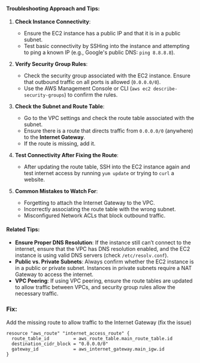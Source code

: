 #### **Troubleshooting Approach and Tips**:
1. **Check Instance Connectivity**: 
   - Ensure the EC2 instance has a public IP and that it is in a public subnet.
   - Test basic connectivity by SSHing into the instance and attempting to ping a known IP (e.g., Google's public DNS: `ping 8.8.8.8`).

2. **Verify Security Group Rules**:
   - Check the security group associated with the EC2 instance. Ensure that outbound traffic on all ports is allowed (`0.0.0.0/0`).
   - Use the AWS Management Console or CLI (`aws ec2 describe-security-groups`) to confirm the rules.

3. **Check the Subnet and Route Table**:
   - Go to the VPC settings and check the route table associated with the subnet.
   - Ensure there is a route that directs traffic from `0.0.0.0/0` (anywhere) to the **Internet Gateway**.
   - If the route is missing, add it.

4. **Test Connectivity After Fixing the Route**:
   - After updating the route table, SSH into the EC2 instance again and test internet access by running `yum update` or trying to `curl` a website.
   
5. **Common Mistakes to Watch For**:
   - Forgetting to attach the Internet Gateway to the VPC.
   - Incorrectly associating the route table with the wrong subnet.
   - Misconfigured Network ACLs that block outbound traffic.

#### **Related Tips**:
- **Ensure Proper DNS Resolution**: If the instance still can’t connect to the internet, ensure that the VPC has DNS resolution enabled, and the EC2 instance is using valid DNS servers (check `/etc/resolv.conf`).
- **Public vs. Private Subnets**: Always confirm whether the EC2 instance is in a public or private subnet. Instances in private subnets require a NAT Gateway to access the internet.
- **VPC Peering**: If using VPC peering, ensure the route tables are updated to allow traffic between VPCs, and security group rules allow the necessary traffic.

### **Fix**:

Add the missing route to allow traffic to the Internet Gateway (fix the issue)
```
resource "aws_route" "internet_access_route" {
  route_table_id         = aws_route_table.main_route_table.id
  destination_cidr_block = "0.0.0.0/0"
  gateway_id             = aws_internet_gateway.main_igw.id
} 
```